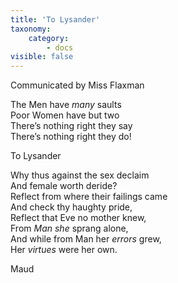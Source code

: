 ```yaml
---
title: 'To Lysander'
taxonomy:
    category:
        - docs
visible: false
---
```


<div class="author">Communicated by Miss Flaxman</div>

The Men have *many* saults  
Poor Women have but two  
There’s nothing right they say  
There’s nothing right they do!  
  
To Lysander  
  
Why thus against the sex declaim  
And female worth deride?  
Reflect from where their failings came  
And check thy haughty pride,  
Reflect that Eve no mother knew,  
From *Man* *she* sprang alone,  
And while from Man her *errors* grew,  
Her *virtues* were her own.  
  
Maud